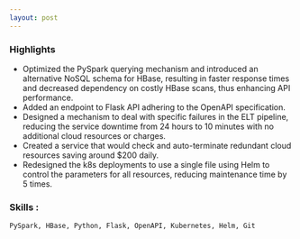 ```yaml
---
layout: post
---
```


### Highlights
- Optimized the PySpark querying mechanism and introduced an alternative NoSQL schema for HBase, resulting in faster response times and decreased dependency on costly HBase scans, thus enhancing API performance.
- Added an endpoint to Flask API adhering to the OpenAPI specification.
- Designed a mechanism to deal with specific failures in the ELT pipeline, reducing the service downtime from 24 hours to 10 minutes with no additional cloud resources or charges.
- Created a service that would check and auto-terminate redundant cloud resources saving around $200 daily.
- Redesigned the k8s deployments to use a single file using Helm to control the parameters for all resources, reducing maintenance time by 5 times.

### Skills : 
    PySpark, HBase, Python, Flask, OpenAPI, Kubernetes, Helm, Git